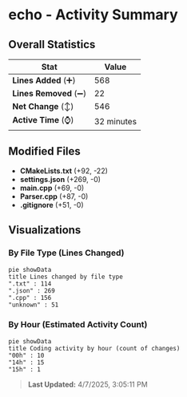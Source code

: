 # echo - Activity Summary 

## Overall Statistics

| Stat                   | Value                                                             |
| ---------------------- | ----------------------------------------------------------------- |
| **Lines Added** (➕)   | 568                                          |
| **Lines Removed** (➖) | 22                                        |
| **Net Change** (↕)    | 546                |
| **Active Time** (⌚)   | 32 minutes |


## Modified Files
- **CMakeLists.txt** (+92, -22)
- **settings.json** (+269, -0)
- **main.cpp** (+69, -0)
- **Parser.cpp** (+87, -0)
- **.gitignore** (+51, -0)

## Visualizations

### By File Type (Lines Changed)

```mermaid
pie showData
title Lines changed by file type
".txt" : 114
".json" : 269
".cpp" : 156
"unknown" : 51
```

### By Hour (Estimated Activity Count)

```mermaid
pie showData
title Coding activity by hour (count of changes)
"00h" : 10
"14h" : 15
"15h" : 1
```


> **Last Updated:** 4/7/2025, 3:05:11 PM